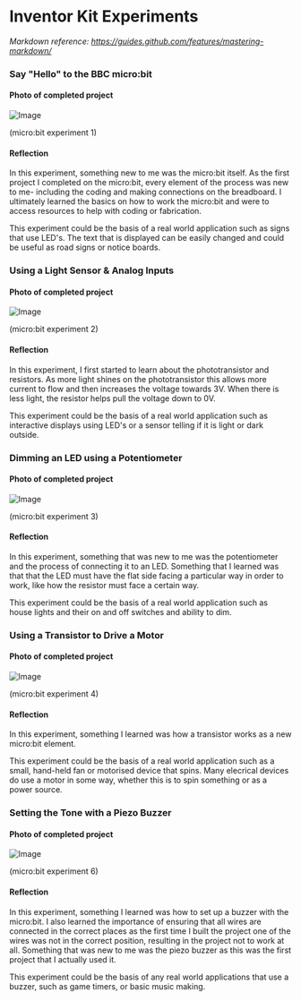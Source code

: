 # Inventor Kit Experiments

*Markdown reference: https://guides.github.com/features/mastering-markdown/*

### Say "Hello" to the BBC micro:bit ###

#### Photo of completed project ####

![Image](pro1.JPG)

(micro:bit experiment 1)

#### Reflection ####

In this experiment, something new to me was the micro:bit itself. As the first project I completed on the micro:bit, every element of the process was new to me- including the coding and making connections on the breadboard. I ultimately learned the basics on how to work the micro:bit and were to access resources to help with coding or fabrication.

This experiment could be the basis of a real world application such as signs that use LED's. The text that is displayed can be easily changed and could be useful as road signs or notice boards.

### Using a Light Sensor & Analog Inputs ###

#### Photo of completed project ####

![Image](pro2.JPG)

(micro:bit experiment 2)

#### Reflection ####

In this experiment, I first started to learn about the phototransistor and resistors. As more light shines on the phototransistor this allows more current to flow and then increases the voltage towards 3V. When there is less light, the resistor helps pull the voltage down to 0V.

This experiment could be the basis of a real world application such as interactive displays using LED's or a sensor telling if it is light or dark outside.

### Dimming an LED using a Potentiometer ###

#### Photo of completed project ####

![Image](pro3.JPG)

(micro:bit experiment 3)

#### Reflection ####

In this experiment, something that was new to me was the potentiometer and the process of connecting it to an LED. Something that I learned was that that the LED must have the flat side facing a particular way in order to work, like how the resistor must face a certain way. 

This experiment could be the basis of a real world application such as house lights and their on and off switches and ability to dim.

### Using a Transistor to Drive a Motor ###

#### Photo of completed project ####

![Image](pro4.JPG)

(micro:bit experiment 4)

#### Reflection ####

In this experiment, something I learned was how a transistor works as a new micro:bit element.

This experiment could be the basis of a real world application such as a small, hand-held fan or motorised device that spins. Many elecrical devices do use a motor in some way, whether this is to spin something or as a power source.

### Setting the Tone with a Piezo Buzzer ###

#### Photo of completed project ####

![Image](pro5.JPG)

(micro:bit experiment 6)

#### Reflection ####

In this experiment, something I learned was how to set up a buzzer with the micro:bit. I also learned the importance of ensuring that all wires are connected in the correct places as the first time I built the project one of the wires was not in the correct position, resulting in the project not to work at all. Something that was new to me was the piezo buzzer as this was the first project that I actually used it.

This experiment could be the basis of any real world applications that use a buzzer, such as game timers, or basic music making.

